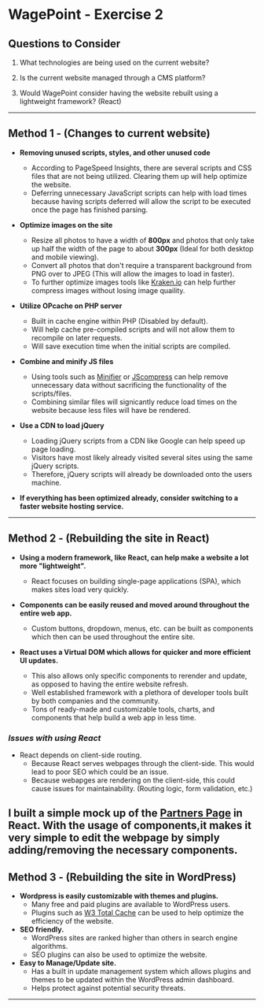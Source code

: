# WagePoint - Exercise 2

## Questions to Consider

1. What technologies are being used on the current website?

2. Is the current website managed through a CMS platform?

3. Would WagePoint consider having the website rebuilt using a lightweight framework? (React)

---

## Method 1 - (Changes to current website)

- **Removing unused scripts, styles, and other unused code**

  - According to PageSpeed Insights, there are several scripts and CSS files that are not being utilized. Clearing them up will help optimize the website. 
  - Deferring unnecessary JavaScript scripts can help with load times because having scripts deferred will allow the script to be executed once the page has finished parsing.

- **Optimize images on the site**
  - Resize all photos to have a width of **800px** and photos that only take up half the width of the page to about **300px** (Ideal for both desktop and mobile viewing).
  - Convert all photos that don't require a transparent background from PNG over to JPEG (This will allow the images to load in faster).
  - To further optimize images tools like [Kraken.io](https://kraken.io) can help further compress images without losing image quaility.

- **Utilize OPcache on PHP server**
  - Built in cache engine within PHP (Disabled by default).
  - Will help cache pre-compiled scripts and will not allow them to recompile on later requests.
  - Will save execution time when the initial scripts are compiled.

- **Combine and minify JS files**
  - Using tools such as [Minifier](https://www.minifier.org/) or [JScompress](https://jscompress.com) can help remove unnecessary data without sacrificing the functionality of the scripts/files.
  - Combining similar files will signicantly reduce load times on the website because less files will have be rendered.

- **Use a CDN to load jQuery**
  - Loading jQuery scripts from a CDN like Google can help speed up page loading.
  - Visitors have most likely already visited several sites using the same jQuery scripts.
  - Therefore, jQuery scripts will already be downloaded onto the users machine.

- **If everything has been optimized already, consider switching to a faster website hosting service.**

---

## Method 2 - (Rebuilding the site in React)

- **Using a modern framework, like React, can help make a website a lot more "lightweight".**

  - React focuses on building single-page applications (SPA), which makes sites load very quickly.

- **Components can be easily reused and moved around throughout the entire web app.**

  - Custom buttons, dropdown, menus, etc. can be built as components which then can be used throughout the entire site.

- **React uses a Virtual DOM which allows for quicker and more efficient UI updates.**
  - This also allows only specific components to rerender and update, as opposed to having the entire website refresh.
  - Well established framework with a plethora of developer tools built by both companies and the community.
  - Tons of ready-made and customizable tools, charts, and components that help build a web app in less time.

### _Issues with using React_

- React depends on client-side routing.
  - Because React serves webpages through the client-side. This would lead to poor SEO which could be an issue.
  - Because webapges are rendering on the client-side, this could cause issues for maintainability. (Routing logic, form validation, etc.)

I built a simple mock up of the [Partners Page](https://wagepoint.com/ca/partners) in React. With the usage of components,it makes it very simple to edit the webpage by simply adding/removing the necessary components.
---

## Method 3 - (Rebuilding the site in WordPress)

- **Wordpress is easily customizable with themes and plugins.**
  - Many free and paid plugins are available to WordPress users.
  - Plugins such as [W3 Total Cache](https://wordpress.org/plugins/w3-total-cache/) can be used to help optimize the efficiency of the website.
- **SEO friendly.**
  - WordPress sites are ranked higher than others in search engine algorithms.
  - SEO plugins can also be used to optimize the website.
- **Easy to Manage/Update site.**
  - Has a built in update management system which allows plugins and themes to be updated within the WordPress admin dashboard.
  - Helps protect against potential security threats.

---
